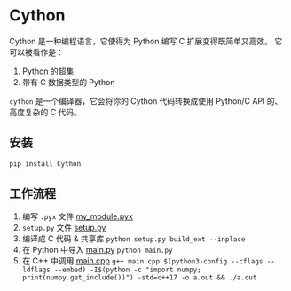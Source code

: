 # Cython

Cython 是一种编程语言，它使得为 Python 编写 C 扩展变得既简单又高效。
它可以被看作是：

1. Python 的超集
2. 带有 C 数据类型的 Python

`cython` 是一个编译器，它会将你的 Cython 代码转换成使用 Python/C API 的、高度复杂的 C 代码。

## 安装

```bash
pip install Cython
```

## 工作流程

1. 编写 `.pyx` 文件 [my_module.pyx](./my_module.pyx.py)
2. `setup.py` 文件 [setup.py](./setup.py)
3. 编译成 C 代码 & 共享库
`python setup.py build_ext --inplace`
4. 在 Python 中导入 [main.py](./main.py)
`python main.py`
5. 在 C++ 中调用 [main.cpp](./main.cpp)
`g++ main.cpp $(python3-config --cflags --ldflags --embed) -I$(python -c "import numpy; print(numpy.get_include())") -std=c++17 -o a.out && ./a.out`
